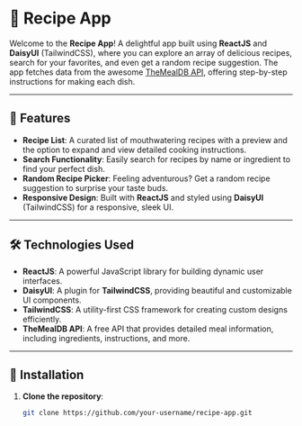 # 🍲 Recipe App

Welcome to the **Recipe App**! A delightful app built using **ReactJS** and **DaisyUI** (TailwindCSS), where you can explore an array of delicious recipes, search for your favorites, and even get a random recipe suggestion. The app fetches data from the awesome [TheMealDB API](https://www.themealdb.com/), offering step-by-step instructions for making each dish.

---

## 🌟 Features

- **Recipe List**: A curated list of mouthwatering recipes with a preview and the option to expand and view detailed cooking instructions.
- **Search Functionality**: Easily search for recipes by name or ingredient to find your perfect dish.
- **Random Recipe Picker**: Feeling adventurous? Get a random recipe suggestion to surprise your taste buds.
- **Responsive Design**: Built with **ReactJS** and styled using **DaisyUI** (TailwindCSS) for a responsive, sleek UI.

---

## 🛠 Technologies Used

- **ReactJS**: A powerful JavaScript library for building dynamic user interfaces.
- **DaisyUI**: A plugin for **TailwindCSS**, providing beautiful and customizable UI components.
- **TailwindCSS**: A utility-first CSS framework for creating custom designs efficiently.
- **TheMealDB API**: A free API that provides detailed meal information, including ingredients, instructions, and more.

---

## 🚀 Installation

1. **Clone the repository**:
   ```bash
   git clone https://github.com/your-username/recipe-app.git
